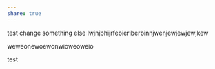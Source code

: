 ```yaml
---
share: true
---
```

test
change something  else lwjnjbhijrfebieriberbinnjwenjewjewjewjkew

weweonewoewonwioweoweio


test